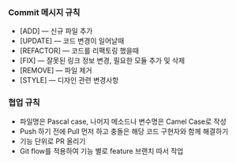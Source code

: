 ### Commit 메시지 규칙
- [ADD] — 신규 파일 추가
- [UPDATE] — 코드 변경이 일어날때
- [REFACTOR] — 코드를 리팩토링 했을때
- [FIX] — 잘못된 링크 정보 변경, 필요한 모듈 추가 및 삭제
- [REMOVE] — 파일 제거
- [STYLE] — 디자인 관련 변경사항
### 협업 규칙
- 파일명은 Pascal case, 나머지 메소드나 변수명은 Camel Case로 작성
- Push 하기 전에 Pull 먼저 하고 충돌은 해당 코드 구현자와 함께 해결하기
- 기능 단위로 PR 올리기
- Git flow를 적용하여 기능 별로 feature 브랜치 따서 작업 
